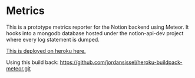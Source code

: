 # Metrics

This is a prototype metrics reporter for the Notion backend using Meteor.
It hooks into a mongodb database hosted under the notion-api-dev project where every log
statement is dumped.

[This is deployed on heroku here.](http://notion-metrics.herokuapp.com)

Using this build back: https://github.com/jordansissel/heroku-buildpack-meteor.git
